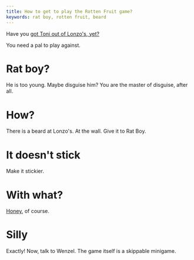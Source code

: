 ```yaml
---
title: How to get to play the Rotten Fruit game?
keywords: rat boy, rotten fruit, beard
---
```


Have you [got Toni out of Lonzo's, yet?](020-toni-first.md)

You need a pal to play against.

# Rat boy?
He is too young. Maybe disguise him? You are the master of disguise, after all.

# How?
There is a beard at Lonzo's. At the wall. Give it to Rat Boy.

# It doesn't stick
Make it stickier.

# With what?
[Honey](070-honey.md), of course.

# Silly
Exactly! Now, talk to Wenzel. The game itself is a skippable minigame.
